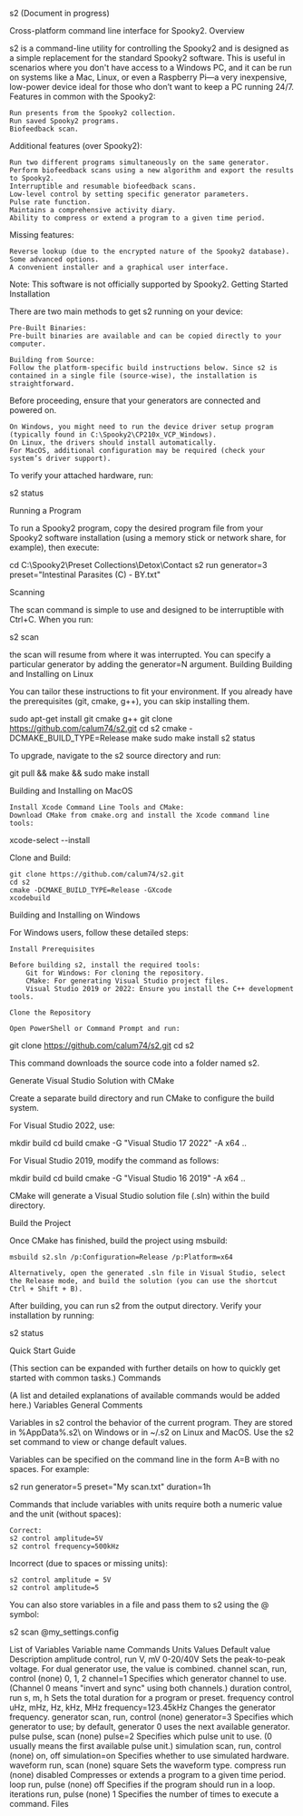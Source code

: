 s2 (Document in progress)

Cross-platform command line interface for Spooky2.
Overview

s2 is a command-line utility for controlling the Spooky2 and is designed as a simple replacement for the standard Spooky2 software. This is useful in scenarios where you don't have access to a Windows PC, and it can be run on systems like a Mac, Linux, or even a Raspberry Pi—a very inexpensive, low-power device ideal for those who don’t want to keep a PC running 24/7.
Features in common with the Spooky2:

    Run presents from the Spooky2 collection.
    Run saved Spooky2 programs.
    Biofeedback scan.

Additional features (over Spooky2):

    Run two different programs simultaneously on the same generator.
    Perform biofeedback scans using a new algorithm and export the results to Spooky2.
    Interruptible and resumable biofeedback scans.
    Low-level control by setting specific generator parameters.
    Pulse rate function.
    Maintains a comprehensive activity diary.
    Ability to compress or extend a program to a given time period.

Missing features:

    Reverse lookup (due to the encrypted nature of the Spooky2 database).
    Some advanced options.
    A convenient installer and a graphical user interface.

Note: This software is not officially supported by Spooky2.
Getting Started
Installation

There are two main methods to get s2 running on your device:

    Pre-Built Binaries:
    Pre-built binaries are available and can be copied directly to your computer.

    Building from Source:
    Follow the platform-specific build instructions below. Since s2 is contained in a single file (source-wise), the installation is straightforward.

Before proceeding, ensure that your generators are connected and powered on.

    On Windows, you might need to run the device driver setup program (typically found in C:\Spooky2\CP210x_VCP_Windows).
    On Linux, the drivers should install automatically.
    For MacOS, additional configuration may be required (check your system’s driver support).

To verify your attached hardware, run:

s2 status

Running a Program

To run a Spooky2 program, copy the desired program file from your Spooky2 software installation (using a memory stick or network share, for example), then execute:

cd C:\Spooky2\Preset Collections\Detox\Contact
s2 run generator=3 preset="Intestinal Parasites (C) - BY.txt"

Scanning

The scan command is simple to use and designed to be interruptible with Ctrl+C. When you run:

s2 scan

the scan will resume from where it was interrupted. You can specify a particular generator by adding the generator=N argument.
Building
Building and Installing on Linux

You can tailor these instructions to fit your environment. If you already have the prerequisites (git, cmake, g++), you can skip installing them.

sudo apt-get install git cmake g++
git clone https://github.com/calum74/s2.git
cd s2
cmake -DCMAKE_BUILD_TYPE=Release
make
sudo make install
s2 status

To upgrade, navigate to the s2 source directory and run:

git pull && make && sudo make install

Building and Installing on MacOS

    Install Xcode Command Line Tools and CMake:
    Download CMake from cmake.org and install the Xcode command line tools:

xcode-select --install

Clone and Build:

    git clone https://github.com/calum74/s2.git
    cd s2
    cmake -DCMAKE_BUILD_TYPE=Release -GXcode
    xcodebuild

Building and Installing on Windows

For Windows users, follow these detailed steps:

    Install Prerequisites

    Before building s2, install the required tools:
        Git for Windows: For cloning the repository.
        CMake: For generating Visual Studio project files.
        Visual Studio 2019 or 2022: Ensure you install the C++ development tools.

    Clone the Repository

    Open PowerShell or Command Prompt and run:

git clone https://github.com/calum74/s2.git
cd s2

This command downloads the source code into a folder named s2.

Generate Visual Studio Solution with CMake

Create a separate build directory and run CMake to configure the build system.

For Visual Studio 2022, use:

mkdir build
cd build
cmake -G "Visual Studio 17 2022" -A x64 ..

For Visual Studio 2019, modify the command as follows:

mkdir build
cd build
cmake -G "Visual Studio 16 2019" -A x64 ..

CMake will generate a Visual Studio solution file (.sln) within the build directory.

Build the Project

Once CMake has finished, build the project using msbuild:

    msbuild s2.sln /p:Configuration=Release /p:Platform=x64

    Alternatively, open the generated .sln file in Visual Studio, select the Release mode, and build the solution (you can use the shortcut Ctrl + Shift + B).

After building, you can run s2 from the output directory. Verify your installation by running:

s2 status

Quick Start Guide

(This section can be expanded with further details on how to quickly get started with common tasks.)
Commands

(A list and detailed explanations of available commands would be added here.)
Variables
General Comments

Variables in s2 control the behavior of the current program. They are stored in %AppData%\.s2\ on Windows or in ~/.s2 on Linux and MacOS. Use the s2 set command to view or change default values.

Variables can be specified on the command line in the form A=B with no spaces. For example:

s2 run generator=5 preset="My scan.txt" duration=1h

Commands that include variables with units require both a numeric value and the unit (without spaces):

    Correct: 
    s2 control amplitude=5V
    s2 control frequency=500kHz

Incorrect (due to spaces or missing units):

    s2 control amplitude = 5V
    s2 control amplitude=5

You can also store variables in a file and pass them to s2 using the @ symbol:

s2 scan @my_settings.config

List of Variables
Variable name	Commands	Units	Values	Default value	Description
amplitude	control, run	V, mV	0-20/40V		Sets the peak-to-peak voltage. For dual generator use, the value is combined.
channel	scan, run, control	(none)	0, 1, 2	channel=1	Specifies which generator channel to use. (Channel 0 means "invert and sync" using both channels.)
duration	control, run	s, m, h			Sets the total duration for a program or preset.
frequency	control	uHz, mHz, Hz, kHz, MHz		frequency=123.45kHz	Changes the generator frequency.
generator	scan, run, control	(none)		generator=3	Specifies which generator to use; by default, generator 0 uses the next available generator.
pulse	pulse, scan	(none)		pulse=2	Specifies which pulse unit to use. (0 usually means the first available pulse unit.)
simulation	scan, run, control	(none)	on, off	simulation=on	Specifies whether to use simulated hardware.
waveform	run, scan	(none)		square	Sets the waveform type.
compress	run	(none)	disabled		Compresses or extends a program to a given time period.
loop	run, pulse	(none)	off		Specifies if the program should run in a loop.
iterations	run, pulse	(none)	1		Specifies the number of times to execute a command.
Files
